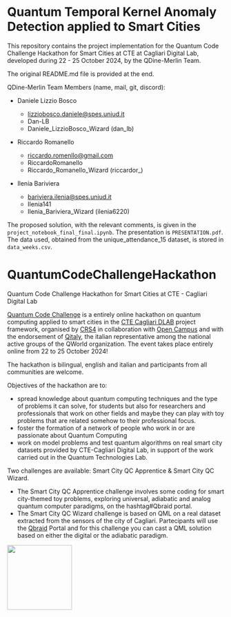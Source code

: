 # Quantum Temporal Kernel Anomaly Detection applied to Smart Cities 
This repository contains the project implementation for the Quantum Code Challenge Hackathon for Smart Cities at CTE at Cagliari Digital Lab,  developed during 22 - 25 October 2024, by the QDine-Merlin Team.

The original README.md file is provided at the end.

QDine-Merlin Team Members (name, mail, git, discord):
* Daniele Lizzio Bosco
    * lizziobosco.daniele@spes.uniud.it
    * Dan-LB
    * Daniele_LizzioBosco_Wizard (dan_lb)

* Riccardo Romanello
    * riccardo.romenllo@gmail.com
    * RiccardoRomanello
    * Riccardo_Romanello_Wizard (riccardor_)

* Ilenia Bariviera
    * bariviera.ilenia@spes.uniud.it
    * Ilenia141
    * Ilenia_Bariviera_Wizard (ilenia6220)


The proposed solution, with the relevant comments, is given in the `project_notebook_final_final.ipynb`. The presentation is `PRESENTATION.pdf`. The data used, obtained from the unique_attendance_15 dataset, is stored in  `data_weeks.csv`.



# QuantumCodeChallengeHackathon
Quantum Code Challenge Hackathon for Smart Cities at CTE - Cagliari Digital Lab

[Quantum Code Challenge](https://www.cagliaridlab.it/en/event.page?contentId=EVT881) is a entirely online hackathon on quantum computing applied to smart cities in the [CTE Cagliari DLAB](https://www.cagliaridlab.it/) project framework, organised by [CRS4](https://www.crs4.it/) in collaboration with [Open Campus](https://www.opencampus.it/) and with the endorsement of [Qitaly](https://qworld.net/qitaly/), the italian representative among the national active groups of the QWorld organization.
The event takes place entirely online from 22 to 25 October 2024! 

The hackathon is bilingual, english and italian and participants from all communities are welcome. 

 Objectives of the hackathon are to:
 - spread knowledge about quantum computing techniques and the type of problems it can solve, for students but also for researchers and professionals that work on other fields and maybe they can play with toy problems that are related somehow to their professional focus.
- foster the formation of a network of people who work in or are  passionate about Quantum Computing
- work on model problems and test quantum algorithms on real smart  city datasets provided by CTE-Cagliari Digital Lab, in support of the work carried out in the Quantum Technologies Lab.

Two challenges are available: Smart City QC Apprentice & Smart City QC Wizard.
- The Smart City QC Apprentice challenge involves some coding for smart city-themed toy problems, exploring universal, adiabatic and analog quantum computer paradigms, on the hashtag#Qbraid portal.
- The Smart City QC Wizard challenge is based on QML on a real dataset extracted from the sensors of the city of Cagliari. Partecipants will use the [Qbraid](https:\\www.qbraid.com) Portal and for this challenge you can cast a QML solution based on either the digital or the adiabatic paradigm.

[<img src="https://qbraid-static.s3.amazonaws.com/logos/Launch_on_qBraid_white.png" width="150">](https://account.qbraid.com?gitHubUrl=https://github.com/crs4/QuantumCodeChallengeHackathon.git)
